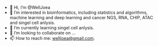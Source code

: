 - 👋 Hi, I’m @WellJoea
- 👀 I’m interested in bioinformatics, including statistics and algorithms, machine learning and deep learning and cancer NGS, RNA, CHIP, ATAC and singel cell anlysis.
- 🌱 I’m currently learning singel cell anlysis.
- 💞️ I’m looking to collaborate on ...
- 📫 How to reach me: welljoea@gmail.com.

<!---
WellJoea/WellJoea is a ✨ special ✨ repository because its `README.md` (this file) appears on your GitHub profile.
You can click the Preview link to take a look at your changes.
--->

